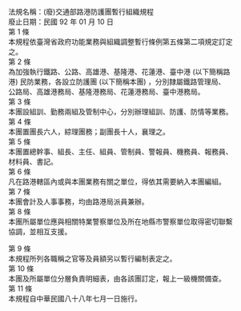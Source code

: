 法規名稱：(廢)交通部路港防護團暫行組織規程  
廢止日期：民國 92 年 01 月 10 日  
第 1 條  
本規程依臺灣省政府功能業務與組織調整暫行條例第五條第二項規定訂定  
之。  
第 2 條  
為加強執行鐵路、公路、高雄港、基隆港、花蓮港、臺中港 (以下簡稱路  
港) 民防業務，各設立防護團 (以下簡稱本團) ，分別隸屬鐵路管理局、  
公路局、高雄港務局、基隆港務局、花蓮港務局、臺中港務局。  
第 3 條  
本團設組訓、勤務兩組及管制中心，分別辦理組訓、防護、防情等業務。  
第 4 條  
本團置團長六人，綜理團務；副團長十人，襄理之。  
第 5 條  
本團置總幹事、組長、主任、組員、管制員、警報員、機務員、報務員、  
材料員、書記。  
第 6 條  
凡在路港轄區內或與本團業務有關之單位，得依其需要納入本團編組。  
第 7 條  
本團會計及人事事務，均由路港局派員兼辦。  
第 8 條  
本團所屬單位應與相關特業警察單位及所在地縣市警察單位取得密切聯繫  
協調，並相互支援。  


第 9 條  
本規程所列各職稱之官等及員額另以暫行編制表定之。  
第 10 條  
本團及所屬單位分層負責明細表，由各該團訂定，報上一級機關備查。  
第 11 條  
本規程自中華民國八十八年七月一日施行。  


